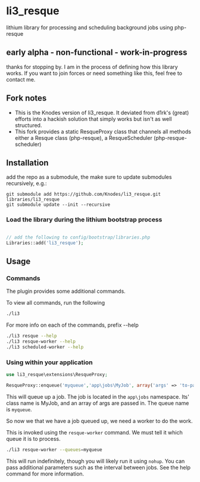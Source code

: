 # li3_resque

lithium library for processing and scheduling background jobs using php-resque

## early alpha - non-functional - work-in-progress

thanks for stopping by. I am in the process of defining how this library works. If you want to join forces or need something like this, feel free to contact me.

## Fork notes
* This is the Knodes version of li3_resque. It deviated from d1rk's (great) efforts into a hackish solution that simply works but isn't as well structured.
* This fork provides a static ResqueProxy class that channels all methods either a Resque class (php-resque), a ResqueScheduler (php-resque-scheduler)

## Installation
add the repo as a submodule, the make sure to update submodules recursively, e.g.:

    git submodule add https://github.com/Knodes/li3_resque.git libraries/li3_resque
    git submodule update --init --recursive

### Load the library during the lithium bootstrap process

```php

// add the following to config/bootstrap/libraries.php
Libraries::add('li3_resque');
```

## Usage

### Commands

The plugin provides some additional commands.

To view all commands, run the following

```bash
./li3
```

For more info on each of the commands, prefix --help

```bash
./li3 resque --help
./li3 resque-worker --help
./li3 scheduled-worker --help
``` 

### Using within your application

```php
use li3_resque\extensions\ResqueProxy;

ResqueProxy::enqueue('myqueue','app\jobs\MyJob', array('args' => 'to-pass'));
```

This will queue up a job. The job is located in the `app\jobs`
namespace. Its' class name is MyJob, and an array of args are passed
in. The queue name is `myqueue`.

So now we that we have a job queued up, we need a worker to do the work.

This is invoked using the `resque-worker` command. We must tell it which
queue it is to process.

```bash
./li3 resque-worker --queues=myqueue
```

This will run indefinitely, though you will likely run it using `nohup`.
You can pass additional parameters such as the interval between jobs.
See the help command for more information.

